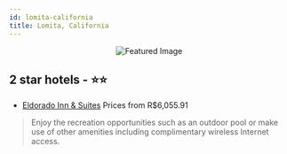 ```yaml
---
id: lomita-california
title: Lomita, California
---
```


<center><img src="https://i.travelapi.com/hotels/3000000/2470000/2467700/2467649/e4a2d303_z.jpg" alt="Featured Image" /></center>


##  2 star hotels - ⭐️⭐️

-    [Eldorado Inn & Suites](https://us.hurb.com/hotels/lomita/eldorado-inn-suites-JNP-JP419676?cmp=18055) Prices from R$6,055.91
   > Enjoy the recreation opportunities such as an outdoor pool or make use of other amenities including complimentary wireless Internet access.
